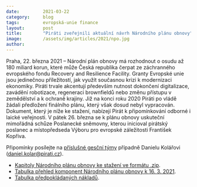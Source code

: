 ```yaml
---
date:         2021-03-22
category:     blog
tags:         evropská-unie finance
layout:       post
title:        "Piráti zveřejnili aktuální návrh Národního plánu obnovy"
image:        /assets/img/articles/2021/npo.jpg
author:       
---
```



Praha, 22. března 2021 – Národní plán obnovy má rozhodnout o osudu až 180 miliard korun, které může Česká republika čerpat ze záchranného evropského fondu Recovery and Resilience Facility. Granty Evropské unie jsou jedinečnou příležitostí, jak využít současnou krizi k modernizaci ekonomiky. Piráti trvale akcentují především nutnost dokončení digitalizace, zavádění robotizace, regeneraci brownfieldů nebo změnu přístupu v zemědělství a k ochraně krajiny. Již na konci roku 2020 Piráti po vládě žádali předložení finálního plánu, který však dosud nebyl vypracován. Dokument, který je níže ke stažení, nabízejí Pirát k připomínkování odborné i laické veřejnosti. V pátek 26. března se k plánu obnovy uskuteční mimořádná schůze Poslanecké sněmovny, kterou inicioval pirátský poslanec a místopředseda Výboru pro evropské záležitosti František Kopřiva.

Připomínky posílejte na [příslušné gesční týmy](https://www.pirati.cz/tymy/) případně Danielu Kolářovi (daniel.kolar@pirati.cz).

* [Kapitoly Národního plánu obnovy ke stažení ve formátu .zip](https://www.pirati.cz/assets/zip/01_word.zip).
* [Tabulka přehled komponent Národního plánu obnovy k 16. 3. 2021](https://www.pirati.cz/assets/zip/Komponenty-NPO_13032021_3.xlsx).
* [Tabulka předpokládaných nákladů](https://www.pirati.cz/assets/zip/M-T.XLSX).
